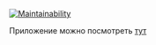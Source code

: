[![Maintainability](https://api.codeclimate.com/v1/badges/9f39f3be7776771c665e/maintainability)](https://codeclimate.com/github/i-timur/mera-practice/maintainability)

Приложение можно посмотреть <a href="https://i-timur.github.io/mera-practice/">тут</a>
